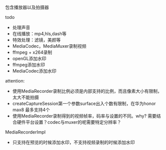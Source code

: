 包含播放器以及拍摄器

 
 
todo
- 处理声音
- 在线播放：mp4,hls,dash等
- 特效处理：滤镜，美颜等
- MediaCodec，MediaMuxer录制视频
- ffmpeg + x264录制
- openGL添加水印
- ffmpeg添加水印
- MediaCodec添加水印


attention:
- 使用MediaRecorder录制比例必须是内部支持的比例，而且像素大小有限制，太大不能拍摄
- createCaptureSession第一个参数surface出入个数有限制，在华为honor max8 最多支持4个
- 使用MediaRecorder录制得到的视频帧率，码率与设置的不同。why? 需要结合硬件平台设置？codec与muxer的呢需要特定分辨率？




MediaRecorderImpl
- 只支持在预览的时候添加水印，不支持视频录制的时候添加水印
